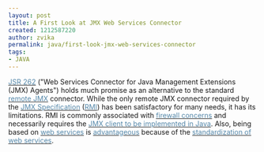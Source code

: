 ```yaml
---
layout: post
title: A First Look at JMX Web Services Connector
created: 1212587220
author: zvika
permalink: java/first-look-jmx-web-services-connector
tags:
- JAVA
---
```

<p><span class="thmr_call" id="thmr_42"><span class="thmr_call" id="thmr_6"><a href="http://jcp.org/en/jsr/detail?id=262"><font color="#5588aa">JSR 262</font></a> (&quot;Web Services Connector for Java Management Extensions (JMX) Agents&quot;) holds much promise as an alternative to the standard <a href="http://www.netbeans.org/kb/articles/jmx-manager-tutorial.html"><font color="#5588aa">remote JMX</font></a> connector. While the only remote JMX connector required by the <a href="http://java.sun.com/javase/6/docs/technotes/guides/jmx/JMX_1_4_specification.pdf"><font color="#5588aa">JMX Specification</font></a> (<a href="http://marxsoftware.blogspot.com/2008/03/remote-jmx-rmi-and-jmxserviceurl.html"><font color="#5588aa">RMI</font></a>) has been satisfactory for many needs, it has its limitations. RMI is commonly associated with <a href="http://java.sun.com/developer/onlineTraining/rmi/RMI.html#FirewallIssues"><font color="#5588aa">firewall concerns</font></a> and necessarily requires the <a href="http://java.sun.com/javase/technologies/core/mntr-mgmt/javamanagement/JSR262_Interop.pdf"><font color="#5588aa">JMX client to be implemented in Java</font></a>. Also, being based on <a href="http://java.sun.com/webservices/"><font color="#5588aa">web services</font></a> is <a href="http://forum.java.sun.com/thread.jspa?threadID=5268529"><font color="#5588aa">advantageous</font></a> because of the <a href="http://www.ibm.com/developerworks/webservices/standards/"><font color="#5588aa">standardization of web services</font></a>.</span></span></p>
